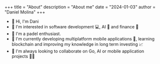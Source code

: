 +++
title = "About"
description = "About me"
date = "2024-01-03"
author = "Daniel Molina"
+++

- 👋 Hi, I'm Dani
- 👀 I'm interested in software development :computer:, AI :robot: and finance :money_with_wings:
- 🎾 I'm a padel enthusiast.
- 🌱 I'm currently developing multiplatform mobile applications :iphone:, learning blockchain and improving my knowledge in long term investing :chart_with_upwards_trend:
- 💞️ I'm always looking to collaborate on Go, AI or mobile application projects :technologist:
